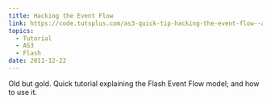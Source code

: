 ```yaml
---
title: Hacking the Event Flow
link: https://code.tutsplus.com/as3-quick-tip-hacking-the-event-flow--active-10482t
topics:
  - Tutorial
  - AS3
  - Flash
date: 2011-12-22
---
```

Old but gold. Quick tutorial explaining the Flash Event Flow model; and how to use it.
